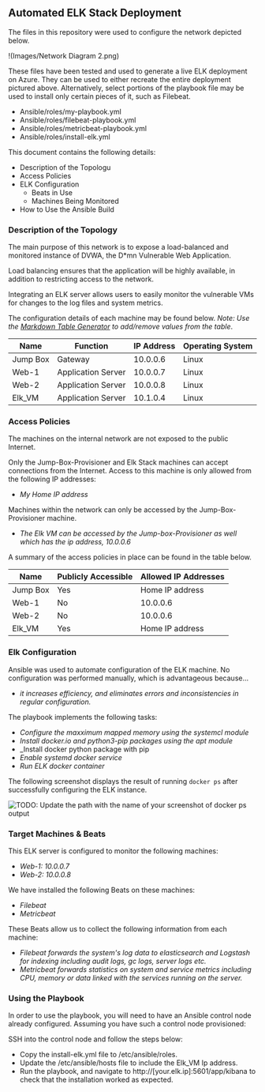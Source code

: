 ## Automated ELK Stack Deployment

The files in this repository were used to configure the network depicted below.

!(Images/Network Diagram 2.png)

These files have been tested and used to generate a live ELK deployment on Azure. They can be used to either recreate the entire deployment pictured above. Alternatively, select portions of the playbook file may be used to install only certain pieces of it, such as Filebeat.

  - Ansible/roles/my-playbook.yml
  - Ansible/roles/filebeat-playbook.yml
  - Ansible/roles/metricbeat-playbook.yml
  - Ansible/roles/install-elk.yml

This document contains the following details:
- Description of the Topologu
- Access Policies
- ELK Configuration
  - Beats in Use
  - Machines Being Monitored
- How to Use the Ansible Build


### Description of the Topology

The main purpose of this network is to expose a load-balanced and monitored instance of DVWA, the D*mn Vulnerable Web Application.

Load balancing ensures that the application will be highly available, in addition to restricting access to the network.

Integrating an ELK server allows users to easily monitor the vulnerable VMs for changes to the log files and system metrics.

The configuration details of each machine may be found below.
_Note: Use the [Markdown Table Generator](http://www.tablesgenerator.com/markdown_tables) to add/remove values from the table_.

| Name     | Function | IP Address | Operating System |
|----------|----------|------------|------------------|
| Jump Box | Gateway  | 10.0.0.6   | Linux            |
| Web-1    | Application Server | 10.0.0.7 | Linux    |
| Web-2    | Application Server | 10.0.0.8 | Linux    |
| Elk_VM   | Application Server | 10.1.0.4 | Linux    |

### Access Policies

The machines on the internal network are not exposed to the public Internet. 

Only the Jump-Box-Provisioner and Elk Stack machines can accept connections from the Internet. Access to this machine is only allowed from the following IP addresses:
- _My Home IP address_

Machines within the network can only be accessed by the Jump-Box-Provisioner machine.
- _The Elk VM can be accessed by the Jump-box-Provisioner as well which has the ip address, 10.0.0.6_

A summary of the access policies in place can be found in the table below.

| Name     | Publicly Accessible | Allowed IP Addresses |
|----------|---------------------|----------------------|
| Jump Box | Yes                 | Home IP address      |
| Web-1    | No                  | 10.0.0.6             |
| Web-2    | No                  | 10.0.0.6             |
| Elk_VM   | Yes                 | Home IP address      |

### Elk Configuration

Ansible was used to automate configuration of the ELK machine. No configuration was performed manually, which is advantageous because...
- _it increases efficiency, and eliminates errors and inconsistencies in regular configuration._

The playbook implements the following tasks:
- _Configure the maxximum mapped memory using the systemcl module_
- _Install docker.io and python3-pip packages using the apt module_
- _Install docker python package with pip
- _Enable systemd docker service_
- _Run ELK docker container_

The following screenshot displays the result of running `docker ps` after successfully configuring the ELK instance.

![TODO: Update the path with the name of your screenshot of docker ps output](Images/docker_ps_output.png)

### Target Machines & Beats
This ELK server is configured to monitor the following machines:
- _Web-1: 10.0.0.7_
- _Web-2: 10.0.0.8_

We have installed the following Beats on these machines:
- _Filebeat_
- _Metricbeat_

These Beats allow us to collect the following information from each machine:
- _Filebeat forwards the system's log data to elasticsearch and Logstash for indexing including audit logs, gc logs, server logs etc._
- _Metricbeat forwards statistics on system and service metrics including CPU, memory or data linked with the services running on the server._

### Using the Playbook
In order to use the playbook, you will need to have an Ansible control node already configured. Assuming you have such a control node provisioned: 

SSH into the control node and follow the steps below:
- Copy the install-elk.yml file to /etc/ansible/roles.
- Update the /etc/ansible/hosts file to include the Elk_VM Ip address.
- Run the playbook, and navigate to http://[your.elk.ip]:5601/app/kibana to check that the installation worked as expected.
